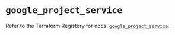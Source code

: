 # `google_project_service`

Refer to the Terraform Registory for docs: [`google_project_service`](https://registry.terraform.io/providers/hashicorp/google-beta/4.74.0/docs/resources/google_project_service).
